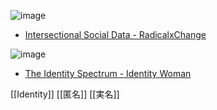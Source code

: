 
![image](https://gyazo.com/c0a896747f73b4d6515ef4f5c9f8ba30/thumb/1000)
- [Intersectional Social Data - RadicalxChange](https://www.radicalxchange.org/media/blog/2019-10-24-uh78r5/)


![image](https://gyazo.com/53146a2c6c149c24acb5ff0299749faa/thumb/1000)
- [The Identity Spectrum - Identity Woman](https://identitywoman.net/the-identity-spectrum/)

[[Identity]]
[[匿名]]
[[実名]]
